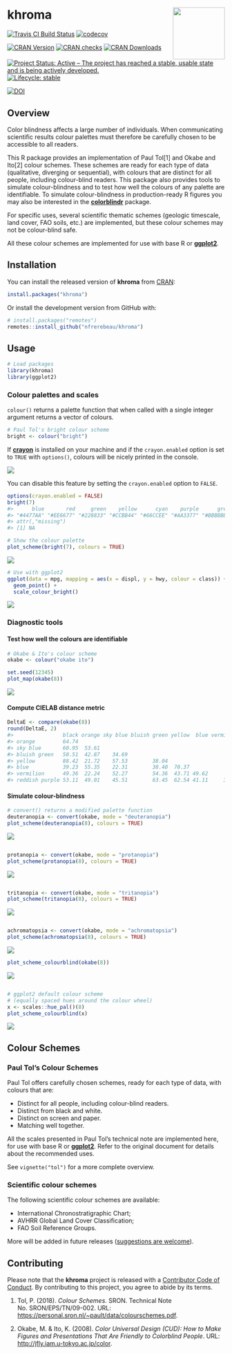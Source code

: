 
<!-- README.md is generated from README.Rmd. Please edit that file -->

# khroma <img width=120px src="man/figures/logo.png" align="right" />

<!-- badges: start -->

[![Travis CI Build
Status](https://travis-ci.org/nfrerebeau/khroma.svg?branch=master)](https://travis-ci.org/nfrerebeau/khroma)
[![codecov](https://codecov.io/gh/nfrerebeau/khroma/branch/master/graph/badge.svg)](https://codecov.io/gh/nfrerebeau/khroma)

[![CRAN
Version](http://www.r-pkg.org/badges/version/khroma)](https://cran.r-project.org/package=khroma)
[![CRAN
checks](https://cranchecks.info/badges/worst/khroma)](https://cran.r-project.org/web/checks/check_results_khroma.html)
[![CRAN
Downloads](http://cranlogs.r-pkg.org/badges/khroma)](https://cran.r-project.org/package=khroma)

[![Project Status: Active – The project has reached a stable, usable
state and is being actively
developed.](https://www.repostatus.org/badges/latest/active.svg)](https://www.repostatus.org/#active)
[![Lifecycle:
stable](https://img.shields.io/badge/lifecycle-stable-brightgreen.svg)](https://www.tidyverse.org/lifecycle/#stable)

[![DOI](https://zenodo.org/badge/DOI/10.5281/zenodo.1472077.svg)](https://doi.org/10.5281/zenodo.1472077)
<!-- badges: end -->

## Overview

Color blindness affects a large number of individuals. When
communicating scientific results colour palettes must therefore be
carefully chosen to be accessible to all readers.

This R package provides an implementation of Paul Tol\[1\] and Okabe and
Ito\[2\] colour schemes. These schemes are ready for each type of data
(qualitative, diverging or sequential), with colours that are distinct
for all people, including colour-blind readers. This package also
provides tools to simulate colour-blindness and to test how well the
colours of any palette are identifiable. To simulate colour-blindness in
production-ready R figures you may also be interested in the
[**colorblindr**](https://github.com/clauswilke/colorblindr) package.

For specific uses, several scientific thematic schemes (geologic
timescale, land cover, FAO soils, etc.) are implemented, but these
colour schemes may not be colour-blind safe.

All these colour schemes are implemented for use with base R or
[**ggplot2**](https://github.com/tidyverse/ggplot2).

## Installation

You can install the released version of **khroma** from
[CRAN](https://CRAN.R-project.org):

``` r
install.packages("khroma")
```

Or install the development version from GitHub with:

``` r
# install.packages("remotes")
remotes::install_github("nfrerebeau/khroma")
```

## Usage

``` r
# Load packages
library(khroma)
library(ggplot2)
```

### Colour palettes and scales

`colour()` returns a palette function that when called with a single
integer argument returns a vector of colours.

``` r
# Paul Tol's bright colour scheme
bright <- colour("bright")
```

If [**crayon**](https://github.com/r-lib/crayon) is installed on your
machine and if the `crayon.enabled` option is set to `TRUE` with
`options()`, colours will be nicely printed in the console.

![](https://github.com/nfrerebeau/khroma/raw/master/man/figures/README-crayon.png)

You can disable this feature by setting the `crayon.enabled` option to
`FALSE`.

``` r
options(crayon.enabled = FALSE)
bright(7)
#>      blue       red     green    yellow      cyan    purple      grey 
#> "#4477AA" "#EE6677" "#228833" "#CCBB44" "#66CCEE" "#AA3377" "#BBBBBB" 
#> attr(,"missing")
#> [1] NA
```

``` r
# Show the colour palette
plot_scheme(bright(7), colours = TRUE)
```

<img src="man/figures/README-show-1.png" style="display: block; margin: auto;" />

``` r
# Use with ggplot2
ggplot(data = mpg, mapping = aes(x = displ, y = hwy, colour = class)) +
  geom_point() +
  scale_colour_bright()
```

<img src="man/figures/README-usage-ggplot2-1.png" style="display: block; margin: auto;" />

### Diagnostic tools

#### Test how well the colours are identifiable

``` r
# Okabe & Ito's colour scheme
okabe <- colour("okabe ito")

set.seed(12345)
plot_map(okabe(8))
```

<img src="man/figures/README-usage-colourblind1-1.png" style="display: block; margin: auto;" />

#### Compute CIELAB distance metric

``` r
DeltaE <- compare(okabe(8))
round(DeltaE, 2)
#>                black orange sky blue bluish green yellow  blue vermilion
#> orange         64.74                                                    
#> sky blue       60.95  53.61                                             
#> bluish green   50.51  42.87    34.69                                    
#> yellow         88.42  21.72    57.53        38.04                       
#> blue           39.23  55.35    22.31        38.40  70.37                
#> vermilion      49.36  22.24    52.27        54.36  43.71 49.62          
#> reddish purple 53.11  49.01    45.51        63.45  62.54 41.11     37.02
```

#### Simulate colour-blindness

``` r
# convert() returns a modified palette function
deuteranopia <- convert(okabe, mode = "deuteranopia")
plot_scheme(deuteranopia(8), colours = TRUE)
```

<img src="man/figures/README-usage-colourblind2-1.png" style="display: block; margin: auto;" />

``` r

protanopia <- convert(okabe, mode = "protanopia")
plot_scheme(protanopia(8), colours = TRUE)
```

<img src="man/figures/README-usage-colourblind2-2.png" style="display: block; margin: auto;" />

``` r

tritanopia <- convert(okabe, mode = "tritanopia")
plot_scheme(tritanopia(8), colours = TRUE)
```

<img src="man/figures/README-usage-colourblind2-3.png" style="display: block; margin: auto;" />

``` r

achromatopsia <- convert(okabe, mode = "achromatopsia")
plot_scheme(achromatopsia(8), colours = TRUE)
```

<img src="man/figures/README-usage-colourblind2-4.png" style="display: block; margin: auto;" />

``` r
plot_scheme_colourblind(okabe(8))
```

<img src="man/figures/README-usage-colourblind3-1.png" style="display: block; margin: auto;" />

``` r

# ggplot2 default colour scheme
# (equally spaced hues around the colour wheel)
x <- scales::hue_pal()(8)
plot_scheme_colourblind(x)
```

<img src="man/figures/README-usage-colourblind3-2.png" style="display: block; margin: auto;" />

## Colour Schemes

### Paul Tol’s Colour Schemes

Paul Tol offers carefully chosen schemes, ready for each type of data,
with colours that are:

  - Distinct for all people, including colour-blind readers.
  - Distinct from black and white.
  - Distinct on screen and paper.
  - Matching well together.

All the scales presented in Paul Tol’s technical note are implemented
here, for use with base R or
[**ggplot2**](https://github.com/tidyverse/ggplot2). Refer to the
original document for details about the recommended uses.

See `vignette("tol")` for a more complete overview.

### Scientific colour schemes

The following scientific colour schemes are available:

  - International Chronostratigraphic Chart;
  - AVHRR Global Land Cover Classification;
  - FAO Soil Reference Groups.

More will be added in future releases ([suggestions are
welcome](https://github.com/nfrerebeau/khroma/issues)).

## Contributing

Please note that the **khroma** project is released with a [Contributor
Code of
Conduct](https://github.com/nfrerebeau/khroma/blob/master/.github/CODE_OF_CONDUCT.md).
By contributing to this project, you agree to abide by its terms.

1.  Tol, P. (2018). *Colour Schemes*. SRON. Technical Note
    No. SRON/EPS/TN/09-002. URL:
    <https://personal.sron.nl/~pault/data/colourschemes.pdf>.

2.  Okabe, M. & Ito, K. (2008). *Color Universal Design (CUD): How to
    Make Figures and Presentations That Are Friendly to Colorblind
    People*. URL: <http://jfly.iam.u-tokyo.ac.jp/color>.
